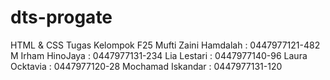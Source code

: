 # dts-progate
HTML &amp; CSS
Tugas Kelompok F25
Mufti Zaini Hamdalah : 0447977121-482
M Irham HinoJaya : 0447977131-234
Lia Lestari : 0447977140-96
Laura Ocktavia : 0447977120-28
Mochamad Iskandar : 0447977131-120
